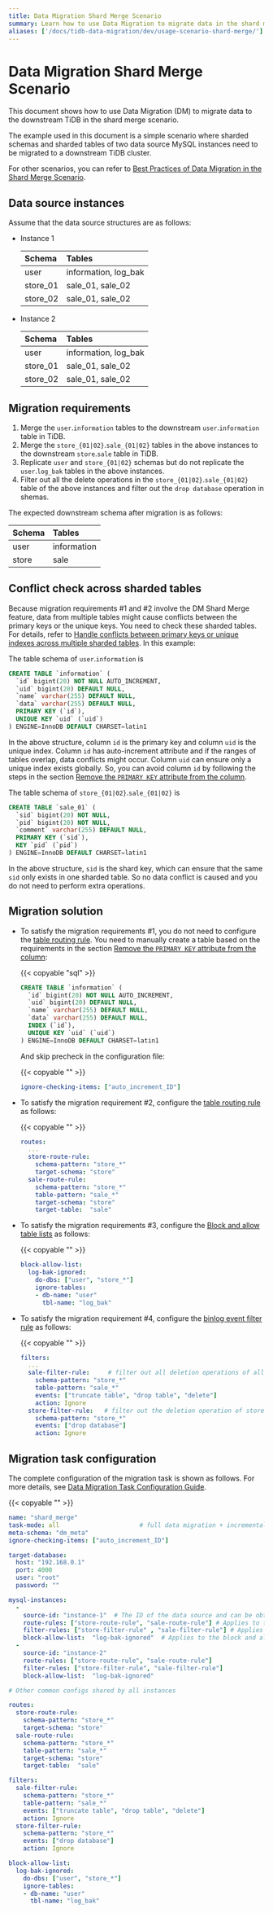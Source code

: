 ```yaml
---
title: Data Migration Shard Merge Scenario
summary: Learn how to use Data Migration to migrate data in the shard merge scenario.
aliases: ['/docs/tidb-data-migration/dev/usage-scenario-shard-merge/']
---
```


# Data Migration Shard Merge Scenario

This document shows how to use Data Migration (DM) to migrate data to the downstream TiDB in the shard merge scenario.

The example used in this document is a simple scenario where sharded schemas and sharded tables of two data source MySQL instances need to be migrated to a downstream TiDB cluster.

For other scenarios, you can refer to [Best Practices of Data Migration in the Shard Merge Scenario](/dm/shard-merge-best-practices.md).

## Data source instances

Assume that the data source structures are as follows:

- Instance 1

    | Schema | Tables |
    |:------|:------|
    | user  | information, log_bak |
    | store_01 | sale_01, sale_02 |
    | store_02 | sale_01, sale_02 |

- Instance 2

    | Schema | Tables |
    |:------|:------|
    | user  | information, log_bak |
    | store_01 | sale_01, sale_02 |
    | store_02 | sale_01, sale_02 |

## Migration requirements

1. Merge the `user`.`information` tables to the downstream `user`.`information` table in TiDB.
2. Merge the `store_{01|02}`.`sale_{01|02}` tables in the above instances to the downstream `store`.`sale` table in TiDB.
3. Replicate `user` and `store_{01|02}` schemas but do not replicate the `user`.`log_bak` tables in the above instances.
4. Filter out all the delete operations in the `store_{01|02}`.`sale_{01|02}` table of the above instances and filter out the `drop database` operation in shemas.

The expected downstream schema after migration is as follows:

| Schema | Tables |
|:------|:------|
| user | information |
| store | sale |

## Conflict check across sharded tables

Because migration requirements #1 and #2 involve the DM Shard Merge feature, data from multiple tables might cause conflicts between the primary keys or the unique keys. You need to check these sharded tables. For details, refer to [Handle conflicts between primary keys or unique indexes across multiple sharded tables](/dm/shard-merge-best-practices.md#handle-conflicts-between-primary-keys-or-unique-indexes-across-multiple-sharded-tables). In this example:

The table schema of `user`.`information` is

```sql
CREATE TABLE `information` (
  `id` bigint(20) NOT NULL AUTO_INCREMENT,
  `uid` bigint(20) DEFAULT NULL,
  `name` varchar(255) DEFAULT NULL,
  `data` varchar(255) DEFAULT NULL,
  PRIMARY KEY (`id`),
  UNIQUE KEY `uid` (`uid`)
) ENGINE=InnoDB DEFAULT CHARSET=latin1
```

In the above structure, column `id` is the primary key and column `uid` is the unique index. Column `id` has auto-increment attribute and if the ranges of tables overlap, data conflicts might occur. Column `uid` can ensure only a unique index exists globally. So, you can avoid column `id` by following the steps in the section [Remove the `PRIMARY KEY` attribute from the column](/dm/shard-merge-best-practices.md#remove-the-primary-key-attribute-from-the-column).

The table schema of `store_{01|02}`.`sale_{01|02}` is

```sql
CREATE TABLE `sale_01` (
  `sid` bigint(20) NOT NULL,
  `pid` bigint(20) NOT NULL,
  `comment` varchar(255) DEFAULT NULL,
  PRIMARY KEY (`sid`),
  KEY `pid` (`pid`)
) ENGINE=InnoDB DEFAULT CHARSET=latin1
```

In the above structure, `sid` is the shard key, which can ensure that the same `sid` only exists in one sharded table. So no data conflict is caused and you do not need to perform extra operations.

## Migration solution

- To satisfy the migration requirements #1, you do not need to configure the [table routing rule](/dm/dm-key-features.md#table-routing). You need to manually create a table based on the requirements in the section [Remove the `PRIMARY KEY` attribute from the column](/dm/shard-merge-best-practices.md#remove-the-primary-key-attribute-from-the-column):

    {{< copyable "sql" >}}

    ```sql
    CREATE TABLE `information` (
      `id` bigint(20) NOT NULL AUTO_INCREMENT,
      `uid` bigint(20) DEFAULT NULL,
      `name` varchar(255) DEFAULT NULL,
      `data` varchar(255) DEFAULT NULL,
      INDEX (`id`),
      UNIQUE KEY `uid` (`uid`)
    ) ENGINE=InnoDB DEFAULT CHARSET=latin1
    ```
    
    And skip precheck in the configuration file:
    
    {{< copyable "" >}}

    ```yaml
    ignore-checking-items: ["auto_increment_ID"]
    ```

- To satisfy the migration requirement #2, configure the [table routing rule](/dm/dm-key-features.md#table-routing) as follows:

    {{< copyable "" >}}

    ```yaml
    routes:
      ...
      store-route-rule:
        schema-pattern: "store_*"
        target-schema: "store"
      sale-route-rule:
        schema-pattern: "store_*"
        table-pattern: "sale_*"
        target-schema: "store"
        target-table:  "sale"
    ```

- To satisfy the migration requirements #3, configure the [Block and allow table lists](/dm/dm-key-features.md#block-and-allow-table-lists) as follows:

    {{< copyable "" >}}

    ```yaml
    block-allow-list:
      log-bak-ignored:
        do-dbs: ["user", "store_*"]
        ignore-tables:
        - db-name: "user"
          tbl-name: "log_bak"
    ```

- To satisfy the migration requirement #4, configure the [binlog event filter rule](/dm/dm-key-features.md#binlog-event-filter) as follows:

    {{< copyable "" >}}

    ```yaml
    filters:
      ...
      sale-filter-rule:     # filter out all deletion operations of all tables under store_* schema
        schema-pattern: "store_*"
        table-pattern: "sale_*"
        events: ["truncate table", "drop table", "delete"]
        action: Ignore
      store-filter-rule:   # filter out the deletion operation of store_* schema
        schema-pattern: "store_*"
        events: ["drop database"]
        action: Ignore
    ```

## Migration task configuration

The complete configuration of the migration task is shown as follows. For more details, see [Data Migration Task Configuration Guide](/dm/dm-task-configuration-guide.md).

{{< copyable "" >}}

```yaml
name: "shard_merge"
task-mode: all                      # full data migration + incremental data migration
meta-schema: "dm_meta"
ignore-checking-items: ["auto_increment_ID"]

target-database:
  host: "192.168.0.1"
  port: 4000
  user: "root"
  password: ""

mysql-instances:
  -
    source-id: "instance-1"  # The ID of the data source and can be obtained from the data source configuration
    route-rules: ["store-route-rule", "sale-route-rule"] # Applies to the table route rules of this data source
    filter-rules: ["store-filter-rule" , "sale-filter-rule"] # Applies to the binlog event filter rules of this data source
    block-allow-list:  "log-bak-ignored"  # Applies to the block and allow lists of this data source
  -
    source-id: "instance-2"
    route-rules: ["store-route-rule", "sale-route-rule"]
    filter-rules: ["store-filter-rule", "sale-filter-rule"]
    block-allow-list:  "log-bak-ignored"

# Other common configs shared by all instances

routes:
  store-route-rule:
    schema-pattern: "store_*"
    target-schema: "store"
  sale-route-rule:
    schema-pattern: "store_*"
    table-pattern: "sale_*"
    target-schema: "store"
    target-table:  "sale"

filters:
  sale-filter-rule:
    schema-pattern: "store_*"
    table-pattern: "sale_*"
    events: ["truncate table", "drop table", "delete"]
    action: Ignore
  store-filter-rule:
    schema-pattern: "store_*"
    events: ["drop database"]
    action: Ignore

block-allow-list:
  log-bak-ignored:
    do-dbs: ["user", "store_*"]
    ignore-tables:
    - db-name: "user"
      tbl-name: "log_bak"
```
